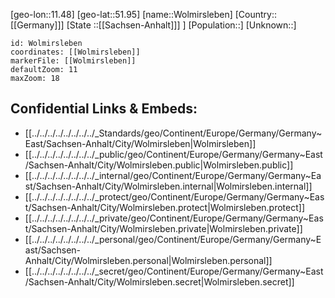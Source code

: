 ﻿---
location: [51.95,11.48]
mapzoom: [7,12] 
mapmarker: city 
type: City
tags:
- geo/City


SpocWebEntityId: 35692
isDeleted: false
confidential: public

---
[geo-lon::11.48]
[geo-lat::51.95]
[name::Wolmirsleben]
[Country::[[Germany]]]
[State ::[[Sachsen-Anhalt]]] ]
[Population::]
[Unknown::]


```leaflet
id: Wolmirsleben
coordinates: [[Wolmirsleben]]
markerFile: [[Wolmirsleben]]
defaultZoom: 11 
maxZoom: 18
```


## Confidential Links & Embeds: 
- [[../../../../../../../../_Standards/geo/Continent/Europe/Germany/Germany~East/Sachsen-Anhalt/City/Wolmirsleben|Wolmirsleben]] 
- [[../../../../../../../../_public/geo/Continent/Europe/Germany/Germany~East/Sachsen-Anhalt/City/Wolmirsleben.public|Wolmirsleben.public]] 
- [[../../../../../../../../_internal/geo/Continent/Europe/Germany/Germany~East/Sachsen-Anhalt/City/Wolmirsleben.internal|Wolmirsleben.internal]] 
- [[../../../../../../../../_protect/geo/Continent/Europe/Germany/Germany~East/Sachsen-Anhalt/City/Wolmirsleben.protect|Wolmirsleben.protect]] 
- [[../../../../../../../../_private/geo/Continent/Europe/Germany/Germany~East/Sachsen-Anhalt/City/Wolmirsleben.private|Wolmirsleben.private]] 
- [[../../../../../../../../_personal/geo/Continent/Europe/Germany/Germany~East/Sachsen-Anhalt/City/Wolmirsleben.personal|Wolmirsleben.personal]] 
- [[../../../../../../../../_secret/geo/Continent/Europe/Germany/Germany~East/Sachsen-Anhalt/City/Wolmirsleben.secret|Wolmirsleben.secret]] 
